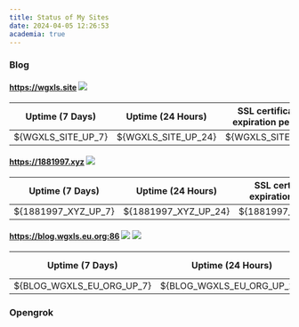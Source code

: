 ```yaml
---
title: Status of My Sites 
date: 2024-04-05 12:26:53
academia: true
---
```



### Blog

#### https://wgxls.site ![](https://cdn.jsdelivr.net/gh/WANG-Guangxin/wang-guangxin.github.io/source/img/${STATUS_WGXLS_SITE}.svg)

|  Uptime (7 Days)   |  Uptime (24 Hours)  | SSL certificate expiration period |
| :----------------: | :-----------------: | :-------------------------------: |
| ${WGXLS_SITE_UP_7} | ${WGXLS_SITE_UP_24} |         ${WGXLS_SITE_SSL}         |

#### https://1881997.xyz ![](https://cdn.jsdelivr.net/gh/WANG-Guangxin/wang-guangxin.github.io/source/img/${STATUS_1881997_XYZ}.svg)

|  Uptime (7 Days)   |  Uptime (24 Hours)  | SSL certificate expiration period |
| :----------------: | :-----------------: | :-------------------------------: |
| ${1881997_XYZ_UP_7} | ${1881997_XYZ_UP_24} |         ${1881997_XYZ_SSL}         |

#### https://blog.wgxls.eu.org:86 ![](https://cdn.jsdelivr.net/gh/WANG-Guangxin/wang-guangxin.github.io/source/img/${STATUS_BLOG_WGXLS_EU_ORG}.svg) ![](https://cdn.jsdelivr.net/gh/WANG-Guangxin/wang-guangxin.github.io/source/img/China-Friendly-green.svg) 

|  Uptime (7 Days)   |  Uptime (24 Hours)  | SSL certificate expiration period |
| :----------------: | :-----------------: | :-------------------------------: |
| ${BLOG_WGXLS_EU_ORG_UP_7} | ${BLOG_WGXLS_EU_ORG_UP_24} |         ${BLOG_WGXLS_EU_ORG_SSL}         |

### Opengrok